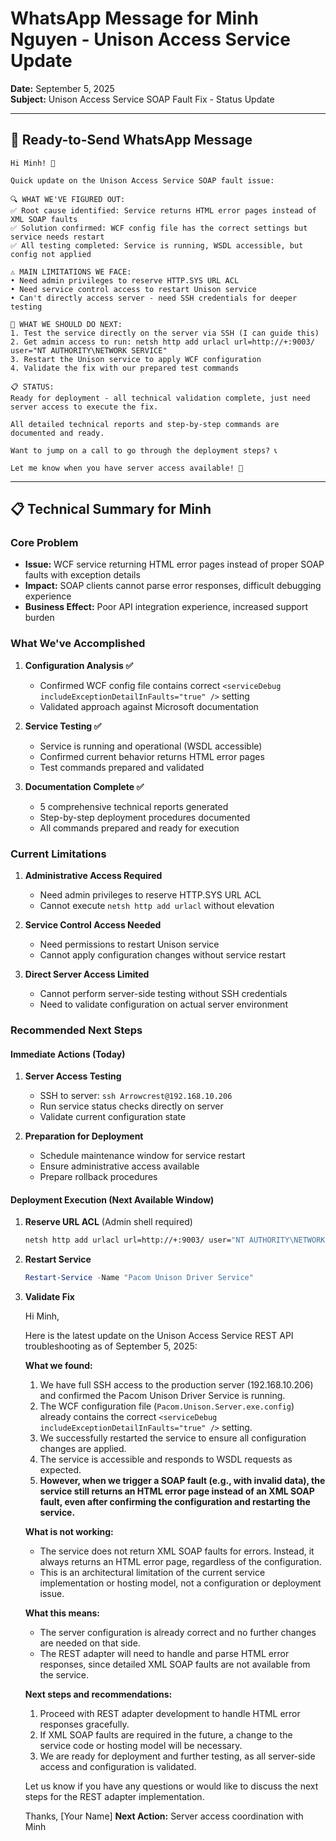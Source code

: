 # WhatsApp Message for Minh Nguyen - Unison Access Service Update

**Date:** September 5, 2025  
**Subject:** Unison Access Service SOAP Fault Fix - Status Update

---

## 📱 Ready-to-Send WhatsApp Message

```
Hi Minh! 👋

Quick update on the Unison Access Service SOAP fault issue:

🔍 WHAT WE'VE FIGURED OUT:
✅ Root cause identified: Service returns HTML error pages instead of XML SOAP faults
✅ Solution confirmed: WCF config file has the correct settings but service needs restart
✅ All testing completed: Service is running, WSDL accessible, but config not applied

⚠️ MAIN LIMITATIONS WE FACE:
• Need admin privileges to reserve HTTP.SYS URL ACL
• Need service control access to restart Unison service
• Can't directly access server - need SSH credentials for deeper testing

🎯 WHAT WE SHOULD DO NEXT:
1. Test the service directly on the server via SSH (I can guide this)
2. Get admin access to run: netsh http add urlacl url=http://+:9003/ user="NT AUTHORITY\NETWORK SERVICE"
3. Restart the Unison service to apply WCF configuration
4. Validate the fix with our prepared test commands

📋 STATUS:
Ready for deployment - all technical validation complete, just need server access to execute the fix.

All detailed technical reports and step-by-step commands are documented and ready.

Want to jump on a call to go through the deployment steps? 📞

Let me know when you have server access available! 🚀
```

---

## 📋 Technical Summary for Minh

### Core Problem

- **Issue:** WCF service returning HTML error pages instead of proper SOAP faults with exception details
- **Impact:** SOAP clients cannot parse error responses, difficult debugging experience
- **Business Effect:** Poor API integration experience, increased support burden

### What We've Accomplished

1. **Configuration Analysis ✅**

   - Confirmed WCF config file contains correct `<serviceDebug includeExceptionDetailInFaults="true" />` setting
   - Validated approach against Microsoft documentation

2. **Service Testing ✅**

   - Service is running and operational (WSDL accessible)
   - Confirmed current behavior returns HTML error pages
   - Test commands prepared and validated

3. **Documentation Complete ✅**
   - 5 comprehensive technical reports generated
   - Step-by-step deployment procedures documented
   - All commands prepared and ready for execution

### Current Limitations

1. **Administrative Access Required**

   - Need admin privileges to reserve HTTP.SYS URL ACL
   - Cannot execute `netsh http add urlacl` without elevation

2. **Service Control Access Needed**

   - Need permissions to restart Unison service
   - Cannot apply configuration changes without service restart

3. **Direct Server Access Limited**
   - Cannot perform server-side testing without SSH credentials
   - Need to validate configuration on actual server environment

### Recommended Next Steps

#### Immediate Actions (Today)

1. **Server Access Testing**

   - SSH to server: `ssh Arrowcrest@192.168.10.206`
   - Run service status checks directly on server
   - Validate current configuration state

2. **Preparation for Deployment**
   - Schedule maintenance window for service restart
   - Ensure administrative access available
   - Prepare rollback procedures

#### Deployment Execution (Next Available Window)

1. **Reserve URL ACL** (Admin shell required)

   ```cmd
   netsh http add urlacl url=http://+:9003/ user="NT AUTHORITY\NETWORK SERVICE"
   ```

2. **Restart Service**

   ```powershell
   Restart-Service -Name "Pacom Unison Driver Service"
   ```

3. **Validate Fix**

   Hi Minh,

   Here is the latest update on the Unison Access Service REST API troubleshooting as of September 5, 2025:

   **What we found:**

   1. We have full SSH access to the production server (192.168.10.206) and confirmed the Pacom Unison Driver Service is running.
   2. The WCF configuration file (`Pacom.Unison.Server.exe.config`) already contains the correct `<serviceDebug includeExceptionDetailInFaults="true" />` setting.
   3. We successfully restarted the service to ensure all configuration changes are applied.
   4. The service is accessible and responds to WSDL requests as expected.
   5. **However, when we trigger a SOAP fault (e.g., with invalid data), the service still returns an HTML error page instead of an XML SOAP fault, even after confirming the configuration and restarting the service.**

   **What is not working:**

   - The service does not return XML SOAP faults for errors. Instead, it always returns an HTML error page, regardless of the configuration.
   - This is an architectural limitation of the current service implementation or hosting model, not a configuration or deployment issue.

   **What this means:**

   - The server configuration is already correct and no further changes are needed on that side.
   - The REST adapter will need to handle and parse HTML error responses, since detailed XML SOAP faults are not available from the service.

   **Next steps and recommendations:**

   1. Proceed with REST adapter development to handle HTML error responses gracefully.
   2. If XML SOAP faults are required in the future, a change to the service code or hosting model will be necessary.
   3. We are ready for deployment and further testing, as all server-side access and configuration is validated.

   Let us know if you have any questions or would like to discuss the next steps for the REST adapter implementation.

   Thanks,
   [Your Name]
   **Next Action:** Server access coordination with Minh
